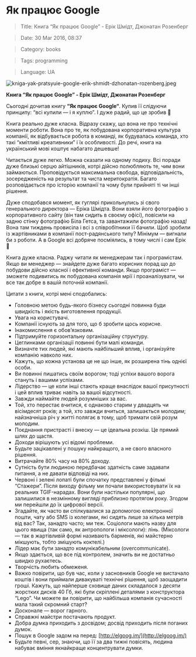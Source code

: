 # Як працює Google

> Title: Книга “Як працює Google” - Ерік Шмідт, Джонатан Розенберг

> Date: 30 Mar 2016, 08:37

> Category: books

> Tags: programming

> Language: UA

![kniga-yak-pratsyuie-google-erik-shmidt-dzhonatan-rozenberg.jpeg](https://res.craft.do/user/full/b5a256f3-51ff-c8e5-10fe-9343b6a0451d/doc/910D5069-CD5D-4BA1-B40E-81281A10AEFB/B3CF1DCC-C9F2-45A5-9CB9-4DA00A301065_2/9NiXIxgfETcNbHDbxg0JMrwwuBen4uL6uU9MQqsCabAz/kniga-yak-pratsyuie-google-erik-shmidt-dzhonatan-rozenberg.jpeg)

**Книга “Як працює Google” - Ерік Шмідт, Джонатан Розенберг**

Сьогодні дочитав книгу **“**Як працює Google**“**. Купив її слідуючи принципу: “всі купили — і я куплю”. І дуже радий, що це зробив 🙂

Книга реально дуже класна. Відразу скажу, що вона не про технічні моменти роботи. Вона про те, як побудована корпоративна культура компанії, як відбувається робота в команді, як будувалась команда, хто такі “кмітливі креативники” і їх особливості. До речі, книга на український мові коштує набагато дешевше!

Читається дуже легко. Можна сказати на одному подиху. Всі поради дуже близькі серцю айтішників, котрі дійсно полюбляють те, чим вони займаються. Проповідується максимальна свобода, відповідальність, зосередженість на результат та чиста меритократія. Багато розповідається про історію компанії та чому були прийняті ті чи інші рішення.

Дуже сподобався момент, як гуглярі прикольнулись зі свого генерального директора — Еріка Шмідта. Вони взяли його фотографію з корпоративного сайту (він там сидить в своєму офісі), повісили на задню стінку фотографію Біла Гетса, та завантажили фотографію назад! Вона там тиждень провисіла і всі з співробітники її бачили. Щоб зробили із жартівниками в компанії пост-радянського типу? Мінімум — вигнали би з роботи. А в Google всі добряче посміялись, в тому числі і сам Ерік 🙂

Книга дуже класна. Раджу читати як менеджерам так і програмістам. Якщо ви менеджер — знайдете дуже багато корисних порад що до побудови дійсно класної і ефективної команди. Якщо програміст — зможете подивитись як побудована компанія мрії і проаналізувати, чи все так добре в вашій поточній компанії.

Цитати з книги, котрі мені сподобались:

- Головною метою будь-якого бізнесу сьогодні повинна буди швидкість і якість виготовлення продукції.
- Увага на користувачі.
- Компанії існують за для того, що б зробити щось корисне.
- Інакомислення є обов’язковим.
- Підтримуйте горизонтальну організаційну структуру.
- Цеглинками організації повинні бути малі команди.
- Визначте тих людей, які мають найбільший вплив, і організуйте компанію навколо них.
- Кажуть, що кожна установа це не що інше, як розширена тінь однієї особи.
- Ви повинні пишатись своїм ворогом; тоді успіхи вашого ворога стануть і вашими успіхами.
- Лідерство — це коли інші стають краще внаслідок вашої присутності і цей вплив триває навіть за вашої відсутності.
- Завжди наймайте людей розумніших за вас.
- Той, хто перестає вчитися, є однаково старим у двадцять чи вісімдесят років; а той, хто завжди вчиться, залишається молодим; найзначніша річ у житті полягає в тому, щоб тримати свій розум молодим.
- Поєднання пристрасті і внеску — це ідеальна розкіш. Це прямий шлях до щастя.
- Доходи вірішують усі відомі проблеми.
- Будьте зацікавлені у пошуку найкращого, а не свого власного рішення.
- Витрачайте 80% часу на 80% доходу.
- Сутність бути людиною передбачає здатність саме задавати питання, а не давати відповіді на них.
- Червоні і зелені лопаті були спочатку представлені у фільмі “Стажери”. Після виходу фільму ми почали використовувати їх на реальних TGIF-нарадах. Вони були настільки популярні, що залишилися в незмінному вигляді приблизно протягом року. Згодом ми перейшли до їх цифрової версії.
- Згадайте, як часто ви спілкувалися за допомогою електронної пошти, чату або SMS із колегами, які сидять лише за кілька метрів від вас? Так, занадто часто; ми теж. Соціологи мають назву для цього явища (так само, як антропологи і міксологи): лінь. (Міксологи — так в жартівливій формі називають барменів, які майстерно мікшують, тобто змішують коктелі.)
- Лідер має бути занадто комунікабельним (overcommunicate).
- Якщо здається, що все під контролем, значить ви не достатньо швидко рухаєтесь.
- Творчість любить обмеженя.
- Важко повірити, що був час, коли у засновників Google не вистачало коштів і вони приймали дивакуваті технічні рішення, щоб заощадити гроші. Кажуть, що найперше сховище даних складалося з десяти жорстких дисків 40 Гб, які були скріплені деталями з конструктора “Lego”. Чи можете ви повірити, що найбільша компанія сучасності мала такий скромний старт?
- Досконале — ворог гарного.
- Справжні майстри постачають продукт.
- Добра думка приходить з досвідом; досвід приходить після поганих думок.
- Пошук в Google задом на перед: [http://elgoog.im/](http://elgoog.im/)
- Будьте певні, сер, знаючи, що її за два тижні повісять, людина набуває вміння якнайкраще концентрувати думки.

